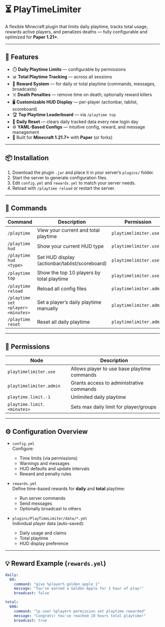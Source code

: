 # ⏳ PlayTimeLimiter

A flexible Minecraft plugin that limits daily playtime, tracks total usage, rewards active players, and penalizes deaths — fully configurable and optimized for **Paper 1.21+**.

---

## 🔧 Features

- ⏱️ **Daily Playtime Limits** — configurable by permissions
- 📊 **Total Playtime Tracking** — across all sessions
- 🎁 **Reward System** — for daily or total playtime (commands, messages, broadcasts)
- ☠️ **Death Penalties** — remove time on death; optionally reward killers
- 🖥️ **Customizable HUD Display** — per-player (actionbar, tablist, scoreboard)
- 🏆 **Top Playtime Leaderboard** — via `/playtime top`
- 🔄 **Daily Reset** — clears daily tracked data every new login day
- ⚙️ **YAML-Based Configs** — intuitive config, reward, and message management
- 🔌 Built for **Minecraft 1.21.7+** with **Paper** (or forks)

---

## 📦 Installation

1. Download the plugin `.jar` and place it in your server’s `plugins/` folder.
2. Start the server to generate configuration files.
3. Edit `config.yml` and `rewards.yml` to match your server needs.
4. Reload with `/playtime reload` or restart the server.

---

## 📜 Commands

| Command                     | Description                                  | Permission               |
|----------------------------|----------------------------------------------|--------------------------|
| `/playtime`                | View your current and total playtime         | `playtimelimiter.use`    |
| `/playtime hud`            | Show your current HUD type                   | `playtimelimiter.use`    |
| `/playtime hud <type>`     | Set HUD display (actionbar/tablist/scoreboard) | `playtimelimiter.use`    |
| `/playtime top`            | Show the top 10 players by total playtime    | `playtimelimiter.use`    |
| `/playtime reload`         | Reload all config files                      | `playtimelimiter.admin`  |
| `/playtime set <player> <minutes>` | Set a player’s daily playtime manually | `playtimelimiter.admin`  |
| `/playtime reset`          | Reset all daily playtime                     | `playtimelimiter.admin`  |

---

## 🔐 Permissions

| Node                          | Description                                   |
|------------------------------|-----------------------------------------------|
| `playtimelimiter.use`        | Allows player to use base playtime commands   |
| `playtimelimiter.admin`      | Grants access to administrative commands      |
| `playtime.limit.-1`          | Unlimited daily playtime                      |
| `playtime.limit.<minutes>`  | Sets max daily limit for player/groups        |

---

## ⚙️ Configuration Overview

- `config.yml`  
  Configure:
  - Time limits (via permissions)
  - Warnings and messages
  - HUD defaults and update intervals
  - Reward and penalty rules

- `rewards.yml`  
  Define time-based rewards for **daily** and **total** playtime:
  - Run server commands
  - Send messages
  - Optionally broadcast to others

- `plugins/PlayTimeLimiter/data/*.yml`  
  Individual player data (auto-saved):
  - Daily usage and claims
  - Total playtime
  - HUD display preference

---

## 💡 Reward Example (`rewards.yml`)

```yaml
daily:
  60:
    command: "give %player% golden_apple 1"
    message: "You've earned a Golden Apple for 1 hour of play!"
    broadcast: false

total:
  600:
    command: "lp user %player% permission set playtime.rewarded"
    message: "Congrats! You've reached 10 hours total playtime!"
    broadcast: true
